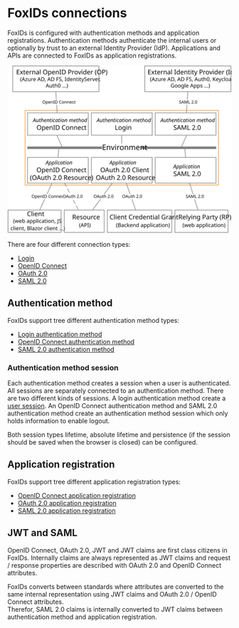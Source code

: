 ﻿# FoxIDs connections

FoxIDs is configured with authentication methods and application registrations. Authentication methods authenticate the internal users or optionally by trust to an external Identity Provider (IdP). Applications and APIs are connected to FoxIDs as application registrations.

![FoxIDs authentication methods and application registrations](images/connections.svg)

There are four different connection types:

- [Login](login.md)
- [OpenID Connect](oidc.md)
- [OAuth 2.0](oauth-2.0.md)
- [SAML 2.0](saml-2.0.md)

## Authentication method

FoxIDs support tree different authentication method types:

- [Login authentication method](login.md)
- [OpenID Connect authentication method](auth-method-oidc.md)
- [SAML 2.0 authentication method](auth-method-saml-2.0.md)


### Authentication method session
Each authentication method creates a session when a user is authenticated. All sessions are separately connected to an authentication method. There are two different kinds of sessions.
A login authentication method create a [user session](login.md#configure-user-session). An OpenID Connect authentication method and SAML 2.0 authentication method create an authentication method session which only holds information to enable logout. 

Both session types lifetime, absolute lifetime and persistence (if the session should be saved when the browser is closed) can be configured.


## Application registration

FoxIDs support tree different application registration types:

- [OpenID Connect application registration](app-reg-oidc.md)
- [OAuth 2.0 application registration](app-reg-oauth-2.0.md)
- [SAML 2.0 application registration](app-reg-saml-2.0.md)

## JWT and SAML 
OpenID Connect, OAuth 2.0, JWT and JWT claims are first class citizens in FoxIDs. Internally claims are always represented as JWT claims and request / response properties are described with OAuth 2.0 and OpenID Connect attributes. 

FoxIDs converts between standards where attributes are converted to the same internal representation using JWT claims and OAuth 2.0 / OpenID Connect attributes.  
Therefor, SAML 2.0 claims is internally converted to JWT claims between authentication method and application registration.

